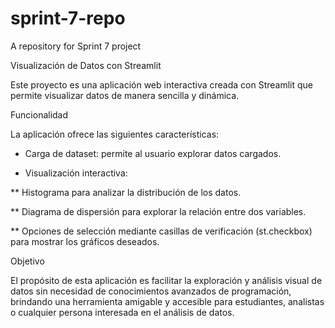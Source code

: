 # sprint-7-repo
A repository for Sprint 7 project

Visualización de Datos con Streamlit

Este proyecto es una aplicación web interactiva creada con Streamlit que permite visualizar datos de manera sencilla y dinámica.

Funcionalidad

La aplicación ofrece las siguientes características:

* Carga de dataset: permite al usuario explorar datos cargados.

* Visualización interactiva:

** Histograma para analizar la distribución de los datos.

** Diagrama de dispersión para explorar la relación entre dos variables.

** Opciones de selección mediante casillas de verificación (st.checkbox) para mostrar los gráficos deseados.

Objetivo

El propósito de esta aplicación es facilitar la exploración y análisis visual de datos sin necesidad de conocimientos avanzados de programación, brindando una herramienta amigable y accesible para estudiantes, analistas o cualquier persona interesada en el análisis de datos.